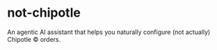 # not-chipotle
An agentic AI assistant that helps you naturally configure (not actually) Chipotle © orders.
